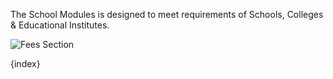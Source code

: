 
The School Modules is designed to meet requirements of Schools, Colleges & Educational Institutes.

<img class="screenshot" alt="Fees Section" src="{{url_prefix}}/assets/img/schools/module.png">

{index}